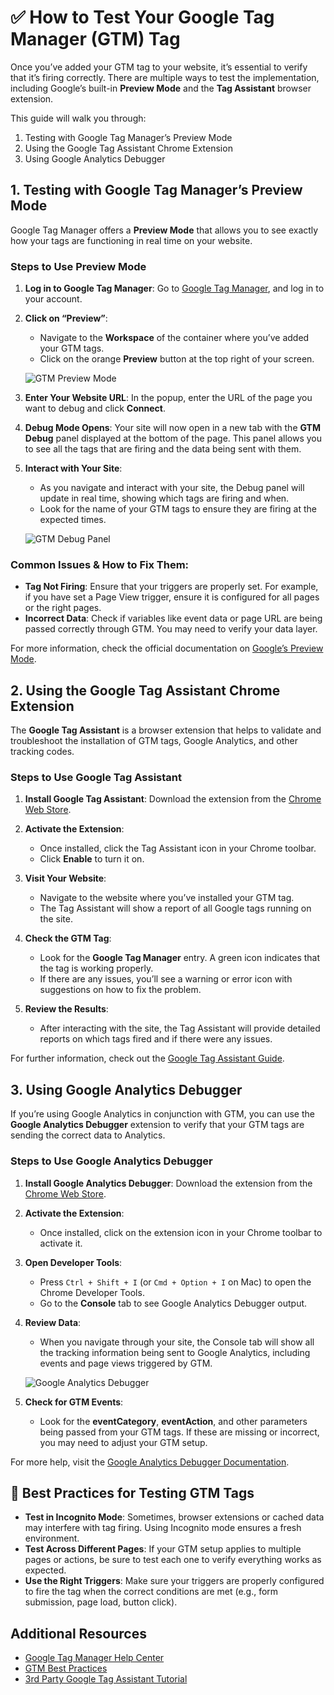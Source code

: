 
# ✅ How to Test Your Google Tag Manager (GTM) Tag

Once you’ve added your GTM tag to your website, it’s essential to verify that it’s firing correctly. There are multiple ways to test the implementation, including Google’s built-in **Preview Mode** and the **Tag Assistant** browser extension.

This guide will walk you through:

1. Testing with Google Tag Manager’s Preview Mode
2. Using the Google Tag Assistant Chrome Extension
3. Using Google Analytics Debugger


## 1. Testing with Google Tag Manager’s Preview Mode

Google Tag Manager offers a **Preview Mode** that allows you to see exactly how your tags are functioning in real time on your website.

### Steps to Use Preview Mode

1. **Log in to Google Tag Manager**: Go to [Google Tag Manager](https://tagmanager.google.com/), and log in to your account.

2. **Click on “Preview”**:
   - Navigate to the **Workspace** of the container where you’ve added your GTM tags.
   - Click on the orange **Preview** button at the top right of your screen.
   
   ![GTM Preview Mode](https://support.google.com/tagmanager/answer/6107056?hl=en)

3. **Enter Your Website URL**: In the popup, enter the URL of the page you want to debug and click **Connect**.

4. **Debug Mode Opens**: Your site will now open in a new tab with the **GTM Debug** panel displayed at the bottom of the page. This panel allows you to see all the tags that are firing and the data being sent with them.

5. **Interact with Your Site**:
   - As you navigate and interact with your site, the Debug panel will update in real time, showing which tags are firing and when.
   - Look for the name of your GTM tags to ensure they are firing at the expected times.
   
   ![GTM Debug Panel](https://storage.googleapis.com/support-forums-api/attachment/thread-11090379374428695192-6940936043590662049.png)

### Common Issues & How to Fix Them:
- **Tag Not Firing**: Ensure that your triggers are properly set. For example, if you have set a Page View trigger, ensure it is configured for all pages or the right pages.
- **Incorrect Data**: Check if variables like event data or page URL are being passed correctly through GTM. You may need to verify your data layer.

For more information, check the official documentation on [Google’s Preview Mode](https://support.google.com/tagmanager/answer/6107056?hl=en).


## 2. Using the Google Tag Assistant Chrome Extension

The **Google Tag Assistant** is a browser extension that helps to validate and troubleshoot the installation of GTM tags, Google Analytics, and other tracking codes.

### Steps to Use Google Tag Assistant

1. **Install Google Tag Assistant**: Download the extension from the [Chrome Web Store](https://chrome.google.com/webstore/detail/tag-assistant-by-google/keelfcnbbclobkapmhcpoejnmlhpjkmc).

2. **Activate the Extension**:
   - Once installed, click the Tag Assistant icon in your Chrome toolbar.
   - Click **Enable** to turn it on.

3. **Visit Your Website**:
   - Navigate to the website where you’ve installed your GTM tag.
   - The Tag Assistant will show a report of all Google tags running on the site.

4. **Check the GTM Tag**:
   - Look for the **Google Tag Manager** entry. A green icon indicates that the tag is working properly.
   - If there are any issues, you’ll see a warning or error icon with suggestions on how to fix the problem.

5. **Review the Results**:
   - After interacting with the site, the Tag Assistant will provide detailed reports on which tags fired and if there were any issues.

For further information, check out the [Google Tag Assistant Guide](https://support.google.com/tagassistant?sjid=10380505288558053810-NC#topic=6000196).

## 3. Using Google Analytics Debugger

If you’re using Google Analytics in conjunction with GTM, you can use the **Google Analytics Debugger** extension to verify that your GTM tags are sending the correct data to Analytics.

### Steps to Use Google Analytics Debugger

1. **Install Google Analytics Debugger**: Download the extension from the [Chrome Web Store](https://chrome.google.com/webstore/detail/google-analytics-debugger/jnkmfdileelhofjcijamephohjechhna).

2. **Activate the Extension**:
   - Once installed, click on the extension icon in your Chrome toolbar to activate it.

3. **Open Developer Tools**:
   - Press `Ctrl + Shift + I` (or `Cmd + Option + I` on Mac) to open the Chrome Developer Tools.
   - Go to the **Console** tab to see Google Analytics Debugger output.

4. **Review Data**:
   - When you navigate through your site, the Console tab will show all the tracking information being sent to Google Analytics, including events and page views triggered by GTM.

   ![Google Analytics Debugger](https://i.imgur.com/fmQaspu.png)

5. **Check for GTM Events**:
   - Look for the **eventCategory**, **eventAction**, and other parameters being passed from your GTM tags. If these are missing or incorrect, you may need to adjust your GTM setup.

For more help, visit the [Google Analytics Debugger Documentation](https://developers.google.com/analytics/devguides/collection/analyticsjs/debugging).


## 🎯 Best Practices for Testing GTM Tags

- **Test in Incognito Mode**: Sometimes, browser extensions or cached data may interfere with tag firing. Using Incognito mode ensures a fresh environment.
- **Test Across Different Pages**: If your GTM setup applies to multiple pages or actions, be sure to test each one to verify everything works as expected.
- **Use the Right Triggers**: Make sure your triggers are properly configured to fire the tag when the correct conditions are met (e.g., form submission, page load, button click).


## Additional Resources
- [Google Tag Manager Help Center](https://support.google.com/tagmanager/?hl=en#topic=3441530)
- [GTM Best Practices](https://www.optimizesmart.com/google-tag-manager-best-practices/)
- [3rd Party Google Tag Assistant Tutorial](https://measureschool.com/google-tag-assistant-tutorial/)

